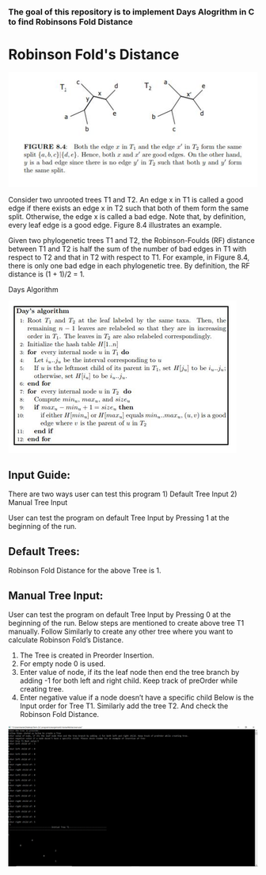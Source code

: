### The goal of this repository is to implement Days Alogrithm in C to find Robinsons Fold Distance 

# Robinson Fold's Distance

<img src="Images/RobinsonFold.JPG">
<p> 
Consider two unrooted trees T1 and T2. An edge x in T1 is called a good
edge if there exists an edge x in T2 such that both of them form the same
split. Otherwise, the edge x is called a bad edge. Note that, by definition,
every leaf edge is a good edge. Figure 8.4 illustrates an example.
<p>  

<p>
Given two phylogenetic trees T1 and T2, the Robinson-Foulds (RF) distance
between T1 and T2 is half the sum of the number of bad edges in T1 with
respect to T2 and that in T2 with respect to T1. For example, in Figure 8.4,
there is only one bad edge in each phylogenetic tree. By definition, the RF
distance is (1 + 1)/2 = 1.
</p>

<p>Days Algorithm</p>
<img src="Images/Days_Algorithm.JPG">

<p>
    
## Input Guide:
There are two ways user can test this program 1) Default Tree Input 2) Manual Tree Input

User can test the program on default Tree Input by Pressing 1 at the beginning of the run.
## Default Trees:
 
Robinson Fold Distance for the above Tree is 1. 
## Manual Tree Input:
User can test the program on default Tree Input by Pressing 0 at the beginning of the run.
Below steps are mentioned to create above tree T1 manually. Follow Similarly to create any other tree where you want to calculate Robinson Fold’s Distance.
1.	The Tree is created in Preorder Insertion. 
2.	For empty node 0 is used.
3.	Enter value of node, if its the leaf node then end the tree branch by adding -1 for both left and right child. Keep track of preOrder while creating tree.
4.	Enter negative value if a node doesn’t have a specific child
Below is the Input order for Tree T1. Similarly add the tree T2. 
And check the Robinson Fold Distance. 


<img src="Images/manual_tree_input.png">
</p>

